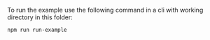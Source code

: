 To run the example use the following command in a cli with working directory in this folder:
```shell
npm run run-example
```